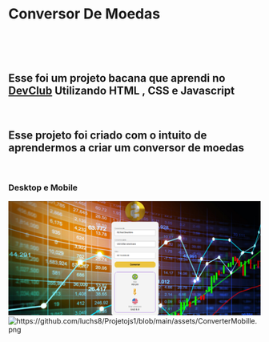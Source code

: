 <h1>Conversor De Moedas</h1>
<br>
<br>
<br>
<h2>Esse foi um projeto bacana que aprendi no <a href= "https//rodolfomori.com.br/devclub">DevClub</a> Utilizando HTML , CSS e Javascript</h2>
<br>
<h2>Esse projeto foi criado com o intuito de  aprendermos a criar um conversor de moedas</h2>
<br>

<h3>Desktop e Mobile</h3>


<img src="https://github.com/luchs8/Projetojs1/blob/main/assets/ConverterDesktop.png">
<br>
<img alt="https://github.com/luchs8/Projetojs1/blob/main/assets/ConverterMobille.png">
